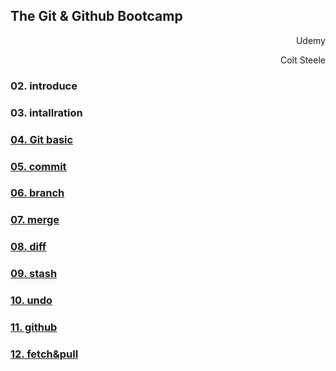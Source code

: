 ## The Git & Github Bootcamp

<p style="text-align: right"> Udemy </p>
<p style="text-align: right"> Colt Steele </p>

### 02. introduce

### 03. intallration

### [04. Git basic](04.%20Git%20basic/README.md)

### [05. commit](05.%20commit/README.md)

### [06. branch](06.%20branch/README.md)

### [07. merge](07.%20merge/README.md)

### [08. diff](08.%20diff/README.md)

### [09. stash](09.%20stash/README.md)

### [10. undo](10.%20undo/README.md)

### [11. github](11.%20github/README.md)

### [12. fetch&pull](12.%20fetch&pull/README.md)
